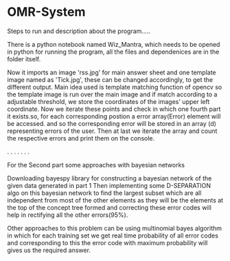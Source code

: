 # OMR-System
Steps to run and description about the program.....

There is a python notebook named Wiz_Mantra, which needs to be opened in python for running the program, all the files and dependenices are in the folder itself.

Now it imports an image 'rss.jpg' for main answer sheet and one template image named as 'Tick.jpg', these can be changed accordingly, to get the different output. Main idea used is template matching function of opencv so the template image is run over the main image and if match according to a adjustable threshold, we store the coordinates of the images' upper left coordinate. Now we iterate these points and check in which one fourth part it exists.so, for each corresponding postion a error array(Error) element will be accessed. and so the corresponding error will be stored in an array (d) representing errors of the user. Then at last we iterate the array and count the respective errors and print them on the console.

.
.
.
.
.
.
.

For the Second part some approaches with bayesian networks

Downloading bayespy library for constructing a bayesian network of 
the given data generated in part 1
Then implementing some D-SEPARATION algo on this bayesian network to find the largest subset which are all independent from most of the other elements as they will be the elements at the top of the concept tree formed and correcting these error codes will help in rectifying all the other errors(95%).

Other approaches to this problem can be using multinomial bayes algorithm  in  which for each training set we get real time probability of all error codes and corresponding to this the error code with maximum probability will gives us the required answer.
